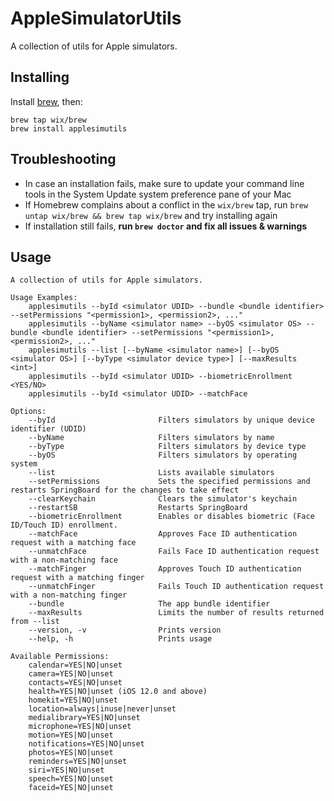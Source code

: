 # AppleSimulatorUtils
A collection of utils for Apple simulators.

## Installing

Install [brew](https://brew.sh), then:

```shell
brew tap wix/brew
brew install applesimutils
```

## Troubleshooting

- In case an installation fails, make sure to update your command line tools in the System Update system preference pane of your Mac
- If Homebrew complains about a conflict in the `wix/brew` tap, run `brew untap wix/brew && brew tap wix/brew` and try installing again
- If installation still fails, **run `brew doctor` and fix all issues & warnings**

## Usage

```
A collection of utils for Apple simulators.

Usage Examples:
    applesimutils --byId <simulator UDID> --bundle <bundle identifier> --setPermissions "<permission1>, <permission2>, ..."
    applesimutils --byName <simulator name> --byOS <simulator OS> --bundle <bundle identifier> --setPermissions "<permission1>, <permission2>, ..."
    applesimutils --list [--byName <simulator name>] [--byOS <simulator OS>] [--byType <simulator device type>] [--maxResults <int>]
    applesimutils --byId <simulator UDID> --biometricEnrollment <YES/NO>
    applesimutils --byId <simulator UDID> --matchFace

Options:
    --byId                       Filters simulators by unique device identifier (UDID)
    --byName                     Filters simulators by name
    --byType                     Filters simulators by device type
    --byOS                       Filters simulators by operating system
    --list                       Lists available simulators
    --setPermissions             Sets the specified permissions and restarts SpringBoard for the changes to take effect
    --clearKeychain              Clears the simulator's keychain
    --restartSB                  Restarts SpringBoard
    --biometricEnrollment        Enables or disables biometric (Face ID/Touch ID) enrollment.
    --matchFace                  Approves Face ID authentication request with a matching face
    --unmatchFace                Fails Face ID authentication request with a non-matching face
    --matchFinger                Approves Touch ID authentication request with a matching finger
    --unmatchFinger              Fails Touch ID authentication request with a non-matching finger
    --bundle                     The app bundle identifier
    --maxResults                 Limits the number of results returned from --list
    --version, -v                Prints version
    --help, -h                   Prints usage

Available Permissions:
    calendar=YES|NO|unset
    camera=YES|NO|unset
    contacts=YES|NO|unset
    health=YES|NO|unset (iOS 12.0 and above)
    homekit=YES|NO|unset
    location=always|inuse|never|unset
    medialibrary=YES|NO|unset
    microphone=YES|NO|unset
    motion=YES|NO|unset
    notifications=YES|NO|unset
    photos=YES|NO|unset
    reminders=YES|NO|unset
    siri=YES|NO|unset
    speech=YES|NO|unset
    faceid=YES|NO|unset
```

